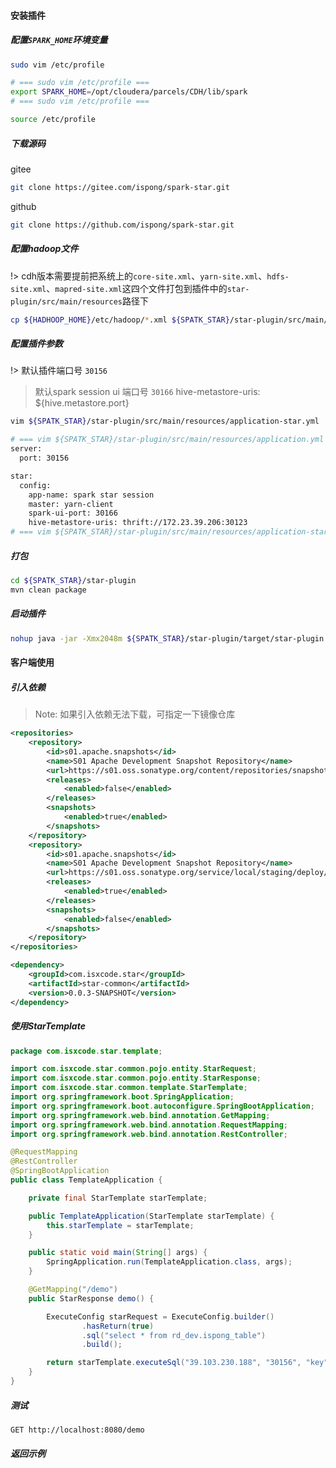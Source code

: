 #### 安装插件

##### 配置`SPARK_HOME`环境变量

```bash
sudo vim /etc/profile

# === sudo vim /etc/profile ===
export SPARK_HOME=/opt/cloudera/parcels/CDH/lib/spark
# === sudo vim /etc/profile ===

source /etc/profile
```

##### 下载源码

gitee

```bash
git clone https://gitee.com/ispong/spark-star.git
```

github

```bash
git clone https://github.com/ispong/spark-star.git
```

##### 配置hadoop文件
 
!> cdh版本需要提前把系统上的`core-site.xml`、`yarn-site.xml`、`hdfs-site.xml`、`mapred-site.xml`这四个文件打包到插件中的`star-plugin/src/main/resources`路径下

```bash
cp ${HADHOOP_HOME}/etc/hadoop/*.xml ${SPATK_STAR}/star-plugin/src/main/resources
```

##### 配置插件参数
 
!> 默认插件端口号 `30156`
> 默认spark session ui 端口号 `30166`
> hive-metastore-uris: ${hive.metastore.port}

```bash
vim ${SPATK_STAR}/star-plugin/src/main/resources/application-star.yml

# === vim ${SPATK_STAR}/star-plugin/src/main/resources/application.yml ===
server:
  port: 30156

star:
  config:
    app-name: spark star session
    master: yarn-client
    spark-ui-port: 30166
    hive-metastore-uris: thrift://172.23.39.206:30123 
# === vim ${SPATK_STAR}/star-plugin/src/main/resources/application-star.yml ===
```

##### 打包

```bash
cd ${SPATK_STAR}/star-plugin
mvn clean package
```

##### 启动插件

```bash
nohup java -jar -Xmx2048m ${SPATK_STAR}/star-plugin/target/star-plugin.jar >> ${SPATK_STAR}/star-plugin.log 2>&1 &
```

#### 客户端使用

##### 引入依赖

> Note:
> 如果引入依赖无法下载，可指定一下镜像仓库

```xml
<repositories>
    <repository>
        <id>s01.apache.snapshots</id>
        <name>S01 Apache Development Snapshot Repository</name>
        <url>https://s01.oss.sonatype.org/content/repositories/snapshots</url>
        <releases>
            <enabled>false</enabled>
        </releases>
        <snapshots>
            <enabled>true</enabled>
        </snapshots>
    </repository>
    <repository>
        <id>s01.apache.snapshots</id>
        <name>S01 Apache Development Snapshot Repository</name>
        <url>https://s01.oss.sonatype.org/service/local/staging/deploy/maven2/</url>
        <releases>
            <enabled>true</enabled>
        </releases>
        <snapshots>
            <enabled>false</enabled>
        </snapshots>
    </repository>
</repositories>
```

```xml
<dependency>
    <groupId>com.isxcode.star</groupId>
    <artifactId>star-common</artifactId>
    <version>0.0.3-SNAPSHOT</version>
</dependency>
```

##### 使用StarTemplate

```java
package com.isxcode.star.template;

import com.isxcode.star.common.pojo.entity.StarRequest;
import com.isxcode.star.common.pojo.entity.StarResponse;
import com.isxcode.star.common.template.StarTemplate;
import org.springframework.boot.SpringApplication;
import org.springframework.boot.autoconfigure.SpringBootApplication;
import org.springframework.web.bind.annotation.GetMapping;
import org.springframework.web.bind.annotation.RequestMapping;
import org.springframework.web.bind.annotation.RestController;

@RequestMapping
@RestController
@SpringBootApplication
public class TemplateApplication {

    private final StarTemplate starTemplate;

    public TemplateApplication(StarTemplate starTemplate) {
        this.starTemplate = starTemplate;
    }

    public static void main(String[] args) {
        SpringApplication.run(TemplateApplication.class, args);
    }

    @GetMapping("/demo")
    public StarResponse demo() {

        ExecuteConfig starRequest = ExecuteConfig.builder()
                .hasReturn(true)
                .sql("select * from rd_dev.ispong_table")
                .build();

        return starTemplate.executeSql("39.103.230.188", "30156", "key", starRequest);
    }
}
```

##### 测试

```http request
GET http://localhost:8080/demo
```

##### 返回示例

```json
```
